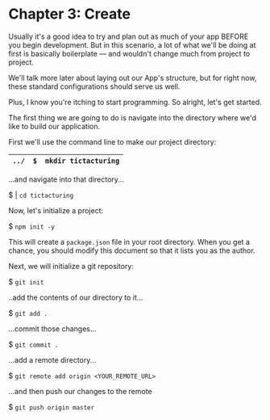 # Chapter 3: Create

Usually it's a good idea to try and plan out as much of your app BEFORE you begin development. But in this scenario, a lot of what we'll be doing at first is basically boilerplate –– and wouldn't change much from project to project.

We'll talk more later about laying out our App's structure, but for right now, these standard configurations should serve us well.

Plus, I know you're itching to start programming. So alright, let's get started.

The first thing we are going to do is navigate into the directory where we'd like to build our application.

First we'll use the command line to make our project directory:


| `../` | `$` | `mkdir tictacturing`|
--- | --- | ---

...and navigate into that directory...

$ | ```cd tictacturing```

Now, let's initialize a project:

$ ```npm init -y```

This will create a ```package.json``` file in your root directory. When you get a chance, you should modify this document so that it lists you as the author.

Next, we will initialize a git repository:

$ ```git init```

..add the contents of our directory to it...

$ ```git add .```

...commit those changes...

$ ```git commit .```

...add a remote directory...

$ ```git remote add origin <YOUR_REMOTE_URL>```

...and then push our changes to the remote

$ ```git push origin master```

